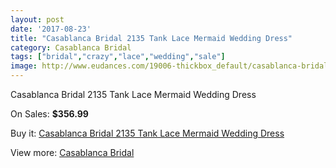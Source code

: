 ```yaml
---
layout: post
date: '2017-08-23'
title: "Casablanca Bridal 2135 Tank Lace Mermaid Wedding Dress"
category: Casablanca Bridal
tags: ["bridal","crazy","lace","wedding","sale"]
image: http://www.eudances.com/19006-thickbox_default/casablanca-bridal-2135-tank-lace-mermaid-wedding-dress.jpg
---
```

Casablanca Bridal 2135 Tank Lace Mermaid Wedding Dress

On Sales: **$356.99**
<a href="https://www.eudances.com/en/casablanca-bridal/5651-casablanca-bridal-2135-tank-lace-mermaid-wedding-dress.html"><amp-img layout="responsive" width="600" height="600" src="//www.eudances.com/19006-thickbox_default/casablanca-bridal-2135-tank-lace-mermaid-wedding-dress.jpg" alt="Casablanca Bridal 2135 Tank Lace Mermaid Wedding Dress 0" /></a>
<a href="https://www.eudances.com/en/casablanca-bridal/5651-casablanca-bridal-2135-tank-lace-mermaid-wedding-dress.html"><amp-img layout="responsive" width="600" height="600" src="//www.eudances.com/19008-thickbox_default/casablanca-bridal-2135-tank-lace-mermaid-wedding-dress.jpg" alt="Casablanca Bridal 2135 Tank Lace Mermaid Wedding Dress 1" /></a>
<a href="https://www.eudances.com/en/casablanca-bridal/5651-casablanca-bridal-2135-tank-lace-mermaid-wedding-dress.html"><amp-img layout="responsive" width="600" height="600" src="//www.eudances.com/19007-thickbox_default/casablanca-bridal-2135-tank-lace-mermaid-wedding-dress.jpg" alt="Casablanca Bridal 2135 Tank Lace Mermaid Wedding Dress 2" /></a>

Buy it: [Casablanca Bridal 2135 Tank Lace Mermaid Wedding Dress](https://www.eudances.com/en/casablanca-bridal/5651-casablanca-bridal-2135-tank-lace-mermaid-wedding-dress.html "Casablanca Bridal 2135 Tank Lace Mermaid Wedding Dress")

View more: [Casablanca Bridal](https://www.eudances.com/en/4-casablanca-bridal "Casablanca Bridal")